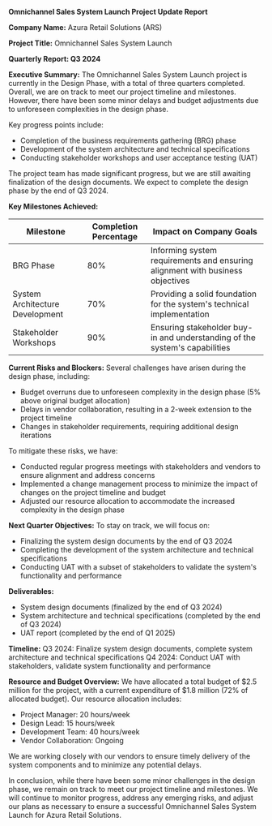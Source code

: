 **Omnichannel Sales System Launch Project Update Report**

**Company Name:** Azura Retail Solutions (ARS)

**Project Title:** Omnichannel Sales System Launch

**Quarterly Report: Q3 2024**

**Executive Summary:**
The Omnichannel Sales System Launch project is currently in the Design Phase, with a total of three quarters completed. Overall, we are on track to meet our project timeline and milestones. However, there have been some minor delays and budget adjustments due to unforeseen complexities in the design phase.

Key progress points include:

* Completion of the business requirements gathering (BRG) phase
* Development of the system architecture and technical specifications
* Conducting stakeholder workshops and user acceptance testing (UAT)

The project team has made significant progress, but we are still awaiting finalization of the design documents. We expect to complete the design phase by the end of Q3 2024.

**Key Milestones Achieved:**

| Milestone | Completion Percentage | Impact on Company Goals |
| --- | --- | --- |
| BRG Phase | 80% | Informing system requirements and ensuring alignment with business objectives |
| System Architecture Development | 70% | Providing a solid foundation for the system's technical implementation |
| Stakeholder Workshops | 90% | Ensuring stakeholder buy-in and understanding of the system's capabilities |

**Current Risks and Blockers:**
Several challenges have arisen during the design phase, including:

* Budget overruns due to unforeseen complexity in the design phase (5% above original budget allocation)
* Delays in vendor collaboration, resulting in a 2-week extension to the project timeline
* Changes in stakeholder requirements, requiring additional design iterations

To mitigate these risks, we have:

* Conducted regular progress meetings with stakeholders and vendors to ensure alignment and address concerns
* Implemented a change management process to minimize the impact of changes on the project timeline and budget
* Adjusted our resource allocation to accommodate the increased complexity in the design phase

**Next Quarter Objectives:**
To stay on track, we will focus on:

* Finalizing the system design documents by the end of Q3 2024
* Completing the development of the system architecture and technical specifications
* Conducting UAT with a subset of stakeholders to validate the system's functionality and performance

**Deliverables:**

* System design documents (finalized by the end of Q3 2024)
* System architecture and technical specifications (completed by the end of Q3 2024)
* UAT report (completed by the end of Q1 2025)

**Timeline:**
Q3 2024: Finalize system design documents, complete system architecture and technical specifications
Q4 2024: Conduct UAT with stakeholders, validate system functionality and performance

**Resource and Budget Overview:**
We have allocated a total budget of $2.5 million for the project, with a current expenditure of $1.8 million (72% of allocated budget). Our resource allocation includes:

* Project Manager: 20 hours/week
* Design Lead: 15 hours/week
* Development Team: 40 hours/week
* Vendor Collaboration: Ongoing

We are working closely with our vendors to ensure timely delivery of the system components and to minimize any potential delays.

In conclusion, while there have been some minor challenges in the design phase, we remain on track to meet our project timeline and milestones. We will continue to monitor progress, address any emerging risks, and adjust our plans as necessary to ensure a successful Omnichannel Sales System Launch for Azura Retail Solutions.